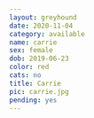 ```yaml
---
layout: greyhound
date: 2020-11-04
category: available
name: carrie
sex: female
dob: 2019-06-23
color: red
cats: no
title: Carrie
pic: carrie.jpg
pending: yes
---
```



